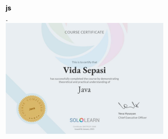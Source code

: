 ## js
 -![js](https://github.com/vidasepasi/SoloLearn_js_Certificate/blob/main/VidaSepas_Js_Certificate.jpg)
